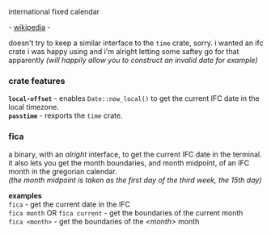 international fixed calendar

\- [wikipedia](https://en.wikipedia.org/wiki/International_Fixed_Calendar) -

doesn't try to keep a similar interface to the `time` crate, sorry. i wanted
an ifc crate i was happy using and i'm alright letting some saftey go for that
apparently *(will happily allow you to construct an invalid date for example)*

### crate features
**`local-offset`** - enables `Date::now_local()` to get the current IFC date in the local timezone.  
**`passtime`** - rexports the `time` crate.

### fica
a binary, with an *alright* interface, to get the current IFC date in the
terminal. it also lets you get the month boundaries, and month midpoint,
of an IFC month in the gregorian calendar.  
*(the month midpoint is taken as the first day of the third week, the 15th day)*

**examples**  
`fica` - get the current date in the IFC  
`fica month` OR `fica current` - get the boundaries of the current month  
`fica <month>` - get the boundaries of the *\<month\>* month